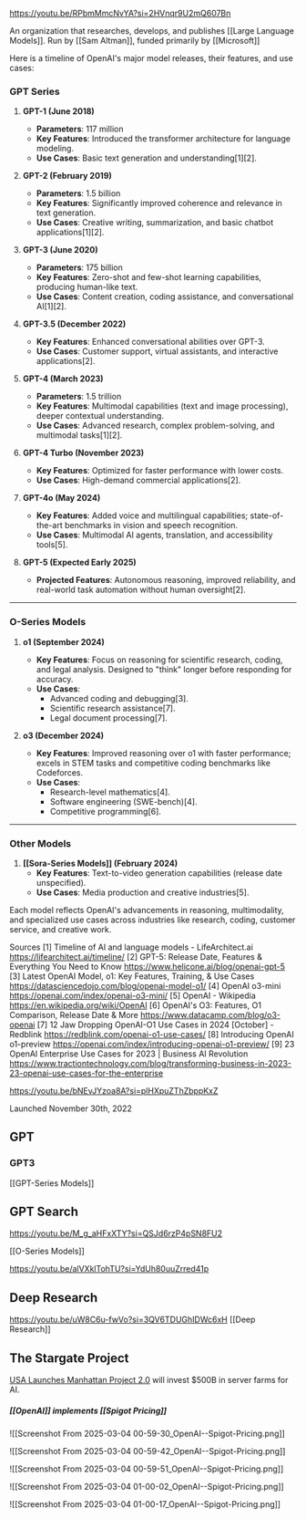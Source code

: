 
https://youtu.be/RPbmMmcNvYA?si=2HVnqr9U2mQ607Bn

An organization that researches, develops, and publishes [[Large Language Models]]. Run by [[Sam Altman]], funded primarily by [[Microsoft]]

Here is a timeline of OpenAI's major model releases, their features, and use cases:

### **GPT Series**
1. **GPT-1 (June 2018)**  
   - **Parameters**: 117 million  
   - **Key Features**: Introduced the transformer architecture for language modeling.  
   - **Use Cases**: Basic text generation and understanding[1][2].

2. **GPT-2 (February 2019)**  
   - **Parameters**: 1.5 billion  
   - **Key Features**: Significantly improved coherence and relevance in text generation.  
   - **Use Cases**: Creative writing, summarization, and basic chatbot applications[1][2].

3. **GPT-3 (June 2020)**  
   - **Parameters**: 175 billion  
   - **Key Features**: Zero-shot and few-shot learning capabilities, producing human-like text.  
   - **Use Cases**: Content creation, coding assistance, and conversational AI[1][2].

4. **GPT-3.5 (December 2022)**  
   - **Key Features**: Enhanced conversational abilities over GPT-3.  
   - **Use Cases**: Customer support, virtual assistants, and interactive applications[2].

5. **GPT-4 (March 2023)**  
   - **Parameters**: 1.5 trillion  
   - **Key Features**: Multimodal capabilities (text and image processing), deeper contextual understanding.  
   - **Use Cases**: Advanced research, complex problem-solving, and multimodal tasks[1][2].

6. **GPT-4 Turbo (November 2023)**  
   - **Key Features**: Optimized for faster performance with lower costs.  
   - **Use Cases**: High-demand commercial applications[2].

7. **GPT-4o (May 2024)**  
   - **Key Features**: Added voice and multilingual capabilities; state-of-the-art benchmarks in vision and speech recognition.  
   - **Use Cases**: Multimodal AI agents, translation, and accessibility tools[5].

8. **GPT-5 (Expected Early 2025)**  
   - **Projected Features**: Autonomous reasoning, improved reliability, and real-world task automation without human oversight[2].

---

### **O-Series Models**
1. **o1 (September 2024)**  
   - **Key Features**: Focus on reasoning for scientific research, coding, and legal analysis. Designed to "think" longer before responding for accuracy.  
   - **Use Cases**:
     - Advanced coding and debugging[3].
     - Scientific research assistance[7].
     - Legal document processing[7].

2. **o3 (December 2024)**  
   - **Key Features**: Improved reasoning over o1 with faster performance; excels in STEM tasks and competitive coding benchmarks like Codeforces.  
   - **Use Cases**:
     - Research-level mathematics[4].
     - Software engineering (SWE-bench)[4].
     - Competitive programming[6].

---

### Other Models
1. **[[Sora-Series Models]] (February 2024)**  
   - **Key Features**: Text-to-video generation capabilities (release date unspecified).  
   - **Use Cases**: Media production and creative industries[5].

Each model reflects OpenAI's advancements in reasoning, multimodality, and specialized use cases across industries like research, coding, customer service, and creative work.

Sources
[1] Timeline of AI and language models - LifeArchitect.ai https://lifearchitect.ai/timeline/
[2] GPT-5: Release Date, Features & Everything You Need to Know https://www.helicone.ai/blog/openai-gpt-5
[3] Latest OpenAI Model, o1: Key Features, Training, & Use Cases https://datasciencedojo.com/blog/openai-model-o1/
[4] OpenAI o3-mini https://openai.com/index/openai-o3-mini/
[5] OpenAI - Wikipedia https://en.wikipedia.org/wiki/OpenAI
[6] OpenAI's O3: Features, O1 Comparison, Release Date & More https://www.datacamp.com/blog/o3-openai
[7] 12 Jaw Dropping OpenAI-O1 Use Cases in 2024 [October] - Redblink https://redblink.com/openai-o1-use-cases/
[8] Introducing OpenAI o1-preview https://openai.com/index/introducing-openai-o1-preview/
[9] 23 OpenAI Enterprise Use Cases for 2023 | Business AI Revolution https://www.tractiontechnology.com/blog/transforming-business-in-2023-23-openai-use-cases-for-the-enterprise

https://youtu.be/bNEvJYzoa8A?si=plHXpuZThZbppKxZ


Launched November 30th, 2022
## GPT

### GPT3

[[GPT-Series Models]]



## GPT Search
https://youtu.be/M_g_aHFxXTY?si=QSJd6rzP4pSN8FU2



[[O-Series Models]]

https://youtu.be/alVXklTohTU?si=YdUh80uuZrred41p
## Deep Research
https://youtu.be/uW8C6u-fwVo?si=3QV6TDUGhIDWc6xH
[[Deep Research]]

## The Stargate Project
[USA Launches Manhattan Project 2.0](https://youtu.be/FA06xZ8caHo?si=oO7rEB9KG3QI8PD8) will invest $500B in server farms for AI. 

##### [[OpenAI]] implements [[Spigot Pricing]]
![[Screenshot From 2025-03-04 00-59-30_OpenAI--Spigot-Pricing.png]]

![[Screenshot From 2025-03-04 00-59-42_OpenAI--Spigot-Pricing.png]]

![[Screenshot From 2025-03-04 00-59-51_OpenAI--Spigot-Pricing.png]]

![[Screenshot From 2025-03-04 01-00-02_OpenAI--Spigot-Pricing.png]]

![[Screenshot From 2025-03-04 01-00-17_OpenAI--Spigot-Pricing.png]]

